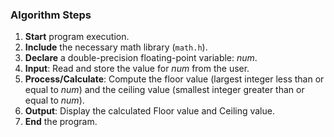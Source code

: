 
### Algorithm Steps

1.  **Start** program execution.
2.  **Include** the necessary math library (`math.h`).
3.  **Declare** a double-precision floating-point variable: $num$.
4.  **Input**: Read and store the value for $num$ from the user.
5.  **Process/Calculate**: Compute the floor value (largest integer less than or equal to $num$) and the ceiling value (smallest integer greater than or equal to $num$).
6.  **Output**: Display the calculated Floor value and Ceiling value.
7.  **End** the program.
